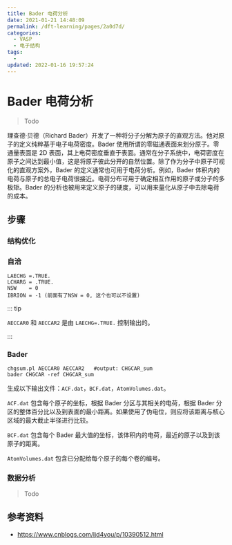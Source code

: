 ```yaml
---
title: Bader 电荷分析
date: 2021-01-21 14:48:09
permalink: /dft-learning/pages/2a0d7d/
categories:
  - VASP
  - 电子结构
tags:
  -
updated: 2022-01-16 19:57:24
---
```


# Bader 电荷分析

> Todo

理查德·贝德（Richard Bader）开发了一种将分子分解为原子的直观方法。他对原子的定义纯粹基于电子电荷密度。Bader 使用所谓的零磁通表面来划分原子。零通量表面是 2D 表面，其上电荷密度垂直于表面。通常在分子系统中，电荷密度在原子之间达到最小值，这是将原子彼此分开的自然位置。除了作为分子中原子可视化的直观方案外，Bader 的定义通常也可用于电荷分析。例如，Bader 体积内的电荷与原子的总电子电荷很接近。电荷分布可用于确定相互作用的原子或分子的多极矩。Bader 的分析也被用来定义原子的硬度，可以用来量化从原子中去除电荷的成本。

## 步骤

### 结构优化

### 自洽

```
LAECHG =.TRUE.
LCHARG = .TRUE.
NSW    = 0
IBRION = -1 (前面有了NSW = 0, 这个也可以不设置)
```

::: tip

 `AECCAR0` 和 `AECCAR2` 是由 `LAECHG=.TRUE.` 控制输出的。

:::

### Bader

```
chgsum.pl AECCAR0 AECCAR2   #output: CHGCAR_sum
bader CHGCAR -ref CHGCAR_sum
```

生成以下输出文件：`ACF.dat`，`BCF.dat`，`AtomVolumes.dat`。

`ACF.dat` 包含每个原子的坐标，根据 Bader 分区与其相关的电荷，根据 Bader 分区的整体百分比以及到表面的最小距离。如果使用了伪电位，则应将该距离与核心区域的最大截止半径进行比较。

`BCF.dat` 包含每个 Bader 最大值的坐标，该体积内的电荷，最近的原子以及到该原子的距离。

`AtomVolumes.dat` 包含已分配给每个原子的每个卷的编号。

### 数据分析

> Todo

## 参考资料

- <https://www.cnblogs.com/ljd4you/p/10390512.html>
